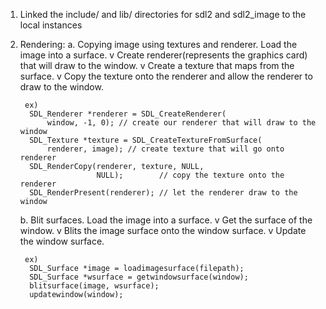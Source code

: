1. Linked the include/ and lib/ directories for sdl2 and sdl2_image to the local instances
2. Rendering:
    a. Copying image using textures and renderer.
        Load the image into a surface.
                     v
        Create renderer(represents the graphics card) that will draw to the window.
                     v
        Create a texture that maps from the surface.
                     v
        Copy the texture onto the renderer and allow the renderer to draw to the
        window.

        ex)
         SDL_Renderer *renderer = SDL_CreateRenderer(
             window, -1, 0); // create our renderer that will draw to the window
         SDL_Texture *texture = SDL_CreateTextureFromSurface(
             renderer, image); // create texture that will go onto renderer
         SDL_RenderCopy(renderer, texture, NULL,
                        NULL);        // copy the texture onto the renderer
         SDL_RenderPresent(renderer); // let the renderer draw to the window
    b. Blit surfaces.
        Load the image into a surface.
                     v
        Get the surface of the window.
                     v
        Blits the image surface onto the window surface.
                     v
        Update the window surface.
        
        ex)
         SDL_Surface *image = loadimagesurface(filepath);
         SDL_Surface *wsurface = getwindowsurface(window);
         blitsurface(image, wsurface);
         updatewindow(window);

